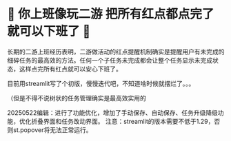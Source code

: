 # 🌳 你上班像玩二游 把所有红点都点完了就可以下班了 🌳

长期的二游上班经历表明，二游做活动的红点提醒机制确实是提醒用户有未完成的细碎任务的最高效的方法。任何一个子任务未完成都会让整个任务显示未完成状态，这样点完所有红点就可以安心下班了。

目前用streamlit写了个初版，慢慢迭代吧，不知道啥时候就摆烂了。。。

（但是不得不说树状的任务管理确实是最高效实用的


20250522编辑：进行了功能优化，增加了手动保存、自动保存、任务升级降级功能，优化折叠界面和任务改动界面。
注意：streamlit的版本需要不低于1.29，否则st.popover将无法正常运行。
